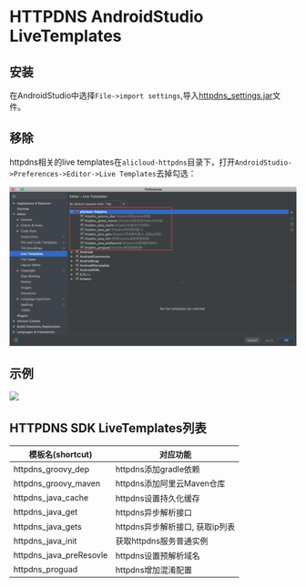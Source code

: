 # HTTPDNS AndroidStudio LiveTemplates

## 安装

在AndroidStudio中选择`File->import settings`,导入[httpdns_settings.jar](https://github.com/aliyun/aliyun-ams-ueo/raw/master/Android/Httpdns/assets/httpdns_settings.jar)文件。

## 移除

httpdns相关的live templates在`alicloud-httpdns`目录下，打开`AndroidStudio->Preferences->Editor->Live Templates`去掉勾选：

![](assets/httpdns_live_template_pic.png)

## 示例

![](assets/httpdns_introduce.gif)

## HTTPDNS SDK LiveTemplates列表

模板名(shortcut)|对应功能
---|---
httpdns_groovy_dep|httpdns添加gradle依赖
httpdns_groovy_maven|httpdns添加阿里云Maven仓库
httpdns_java_cache|httpdns设置持久化缓存
httpdns_java_get|httpdns异步解析接口
httpdns_java_gets|httpdns异步解析接口, 获取ip列表
httpdns_java_init|获取httpdns服务普通实例
httpdns_java_preResovle|httpdns设置预解析域名
httpdns_proguad|httpdns增加混淆配置
